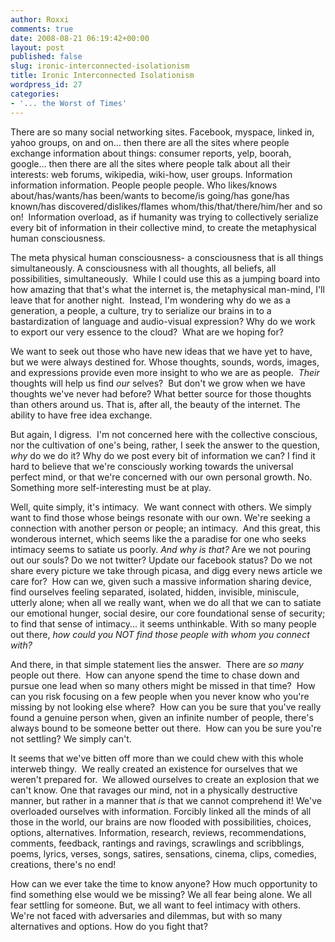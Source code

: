 ```yaml
---
author: Roxxi
comments: true
date: 2008-08-21 06:19:42+00:00
layout: post
published: false
slug: ironic-interconnected-isolationism
title: Ironic Interconnected Isolationism
wordpress_id: 27
categories:
- '... the Worst of Times'
---
```


There are so many social networking sites. Facebook, myspace, linked in, yahoo groups, on and on... then there are all the sites where people exchange information about things: consumer reports, yelp, boorah, google... then there are all the sites where people talk about all their interests: web forums, wikipedia, wiki-how, user groups. Information information information. People people people. Who likes/knows about/has/wants/has been/wants to become/is going/has gone/has known/has discovered/dislikes/flames whom/this/that/there/him/her and so on!  Information overload, as if humanity was trying to collectively serialize every bit of information in their collective mind, to create the metaphysical human consciousness.

The meta physical human consciousness- a consciousness that is all things simultaneously. A consciousness with all thoughts, all beliefs, all possibilities, simultaneously.  While I could use this as a jumping board into how amazing that that's what the internet is, the metaphysical man-mind, I'll leave that for another night.  Instead, I'm wondering why do we as a generation, a people, a culture, try to serialize our brains in to a bastardization of language and audio-visual expression? Why do we work to export our very essence to the cloud?  What are we hoping for?

We want to seek out those who have new ideas that we have yet to have, but we were always destined for. Whose thoughts, sounds, words, images, and expressions provide even more insight to who we are as people.  _Their_ thoughts will help us find _our_ selves?  But don't we grow when we have thoughts we've never had before? What better source for those thoughts than others around us. That is, after all, the beauty of the internet. The ability to have free idea exchange.

But again, I digress.  I'm not concerned here with the collective conscious, nor the cultivation of one's being, rather, I seek the answer to the question, _why_ do we do it? Why do we post every bit of information we can? I find it hard to believe that we're consciously working towards the universal perfect mind, or that we're concerned with our own personal growth. No. Something more self-interesting must be at play.

Well, quite simply, it's intimacy.  We want connect with others. We simply want to find those whose beings resonate with our own. We're seeking a connection with another person or people; an intimacy.  And this great, this wonderous internet, which seems like the a paradise for one who seeks intimacy seems to satiate us poorly. _And why is that?_ Are we not pouring out our souls? Do we not twitter? Update our facebook status? Do we not share every picture we take through picasa, and digg every news article we care for?  How can we, given such a massive information sharing device, find ourselves feeling separated, isolated, hidden, invisible, miniscule, utterly alone; when all we really want, when we do all that we can to satiate our emotional hunger, social desire, our core foundational sense of security; to find that sense of intimacy... it seems unthinkable. With so many people out there, _how could you NOT find those people with whom you connect with?_

And there, in that simple statement lies the answer.  There are _so many_ people out there.  How can anyone spend the time to chase down and pursue one lead when so many others might be missed in that time?  How can you risk focusing on a few people when you never know who you're missing by not looking else where?  How can you be sure that you've really found a genuine person when, given an infinite number of people, there's always bound to be someone better out there.  How can you be sure you're not settling? We simply can't.

It seems that we've bitten off more than we could chew with this whole interweb thingy.  We really created an existence for ourselves that we weren't prepared for.  We allowed ourselves to create an explosion that we can't know. One that ravages our mind, not in a physically destructive manner, but rather in a manner that _is_ that we cannot comprehend it! We've overloaded ourselves with information. Forcibly linked all the minds of all those in the world, our brains are now flooded with possibilities, choices, options, alternatives. Information, research, reviews, recommendations, comments, feedback, rantings and ravings, scrawlings and scribblings, poems, lyrics, verses, songs, satires, sensations, cinema, clips, comedies, creations, there's no end!

How can we ever take the time to know anyone? How much opportunity to find something else would we be missing? We all fear being alone. We all fear settling for someone. But, we all want to feel intimacy with others. We're not faced with adversaries and dilemmas, but with so many alternatives and options. How do you fight that?
